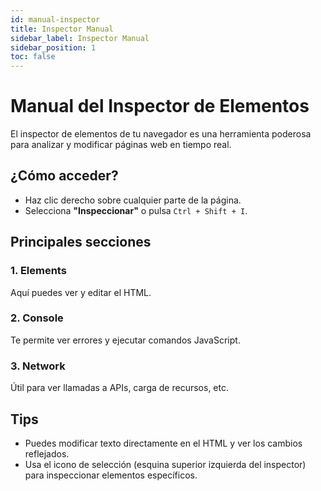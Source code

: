 ```yaml
---
id: manual-inspector
title: Inspector Manual
sidebar_label: Inspector Manual
sidebar_position: 1
toc: false
---
```


# Manual del Inspector de Elementos

El inspector de elementos de tu navegador es una herramienta poderosa para analizar y modificar páginas web en tiempo real.

## ¿Cómo acceder?

- Haz clic derecho sobre cualquier parte de la página.
- Selecciona **"Inspeccionar"** o pulsa `Ctrl + Shift + I`.

## Principales secciones

### 1. **Elements**
Aquí puedes ver y editar el HTML.

### 2. **Console**
Te permite ver errores y ejecutar comandos JavaScript.

### 3. **Network**
Útil para ver llamadas a APIs, carga de recursos, etc.

## Tips

- Puedes modificar texto directamente en el HTML y ver los cambios reflejados.
- Usa el icono de selección (esquina superior izquierda del inspector) para inspeccionar elementos específicos.
